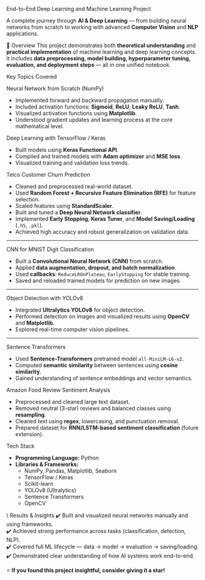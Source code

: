  End-to-End Deep Learning and Machine Learning Project

A complete journey through **AI & Deep Learning** — from building neural networks from scratch to working with advanced **Computer Vision** and **NLP** applications.



 📘 Overview
This project demonstrates both **theoretical understanding** and **practical implementation** of machine learning and deep learning concepts.  
It includes **data preprocessing, model building, hyperparameter tuning, evaluation, and deployment steps** — all in one unified notebook.



 Key Topics Covered

Neural Network from Scratch (NumPy)
- Implemented forward and backward propagation manually.
- Included activation functions: **Sigmoid**, **ReLU**, **Leaky ReLU**, **Tanh**.
- Visualized activation functions using **Matplotlib**.
- Understood gradient updates and learning process at the core mathematical level.

 Deep Learning with TensorFlow / Keras
- Built models using **Keras Functional API**.
- Compiled and trained models with **Adam optimizer** and **MSE loss**.
- Visualized training and validation loss trends.

 Telco Customer Churn Prediction
- Cleaned and preprocessed real-world dataset.
- Used **Random Forest + Recursive Feature Elimination (RFE)** for feature selection.
- Scaled features using **StandardScaler**.
- Built and tuned a **Deep Neural Network classifier**.
- Implemented **Early Stopping**, **Keras Tuner**, and **Model Saving/Loading** (`.h5`, `.pkl`).
- Achieved high accuracy and robust generalization on validation data.

---

 CNN for MNIST Digit Classification
- Built a **Convolutional Neural Network (CNN)** from scratch.
- Applied **data augmentation, dropout, and batch normalization**.
- Used **callbacks**: `ReduceLROnPlateau`, `EarlyStopping` for stable training.
- Saved and reloaded trained models for prediction on new images.

---

Object Detection with YOLOv8
- Integrated **Ultralytics YOLOv8** for object detection.
- Performed detection on images and visualized results using **OpenCV** and **Matplotlib**.
- Explored real-time computer vision pipelines.

---

 Sentence Transformers
- Used **Sentence-Transformers** pretrained model `all-MiniLM-L6-v2`.
- Computed **semantic similarity** between sentences using **cosine similarity**.
- Gained understanding of sentence embeddings and vector semantics.



 Amazon Food Review Sentiment Analysis
- Preprocessed and cleaned large text dataset.
- Removed neutral (3-star) reviews and balanced classes using **resampling**.
- Cleaned text using **regex**, lowercasing, and punctuation removal.
- Prepared dataset for **RNN/LSTM-based sentiment classification** (future extension).


Tech Stack
- **Programming Language:** Python  
- **Libraries & Frameworks:**
  - NumPy, Pandas, Matplotlib, Seaborn  
  - TensorFlow / Keras  
  - Scikit-learn  
  - YOLOv8 (Ultralytics)  
  - Sentence Transformers  
  - OpenCV
    
\ Results & Insights
✔️ Built and visualized neural networks manually and using frameworks.  
✔️ Achieved strong performance across tasks (classification, detection, NLP).  
✔️ Covered full ML lifecycle — data → model → evaluation → saving/loading.  
✔️ Demonstrated clear understanding of how AI systems work end-to-end.



⭐ **If you found this project insightful, consider giving it a star!**

